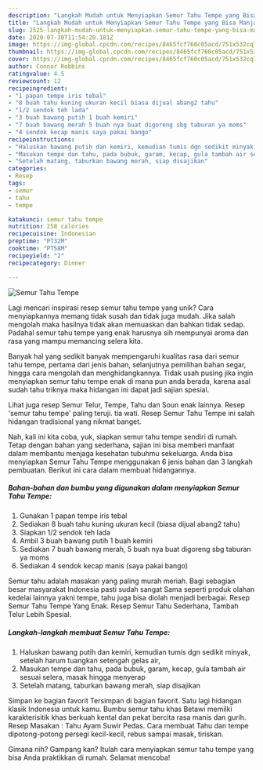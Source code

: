 ```yaml
---
description: "Langkah Mudah untuk Menyiapkan Semur Tahu Tempe yang Bisa Manjain Lidah"
title: "Langkah Mudah untuk Menyiapkan Semur Tahu Tempe yang Bisa Manjain Lidah"
slug: 2525-langkah-mudah-untuk-menyiapkan-semur-tahu-tempe-yang-bisa-manjain-lidah
date: 2020-07-30T11:54:20.181Z
image: https://img-global.cpcdn.com/recipes/8465fcf760c05acd/751x532cq70/semur-tahu-tempe-foto-resep-utama.jpg
thumbnail: https://img-global.cpcdn.com/recipes/8465fcf760c05acd/751x532cq70/semur-tahu-tempe-foto-resep-utama.jpg
cover: https://img-global.cpcdn.com/recipes/8465fcf760c05acd/751x532cq70/semur-tahu-tempe-foto-resep-utama.jpg
author: Connor Robbins
ratingvalue: 4.5
reviewcount: 12
recipeingredient:
- "1 papan tempe iris tebal"
- "8 buah tahu kuning ukuran kecil biasa dijual abang2 tahu"
- "1/2 sendok teh lada"
- "3 buah bawang putih 1 buah kemiri"
- "7 buah bawang merah 5 buah nya buat digoreng sbg taburan ya moms"
- "4 sendok kecap manis saya pakai bango"
recipeinstructions:
- "Haluskan bawang putih dan kemiri, kemudian tumis dgn sedikit minyak, setelah harum tuangkan setengah gelas air,"
- "Masukan tempe dan tahu, pada bubuk, garam, kecap, gula tambah air sesuai selera, masak hingga menyerap"
- "Setelah matang, taburkan bawang merah, siap disajikan"
categories:
- Resep
tags:
- semur
- tahu
- tempe

katakunci: semur tahu tempe 
nutrition: 258 calories
recipecuisine: Indonesian
preptime: "PT32M"
cooktime: "PT58M"
recipeyield: "2"
recipecategory: Dinner

---
```



![Semur Tahu Tempe](https://img-global.cpcdn.com/recipes/8465fcf760c05acd/751x532cq70/semur-tahu-tempe-foto-resep-utama.jpg)

Lagi mencari inspirasi resep semur tahu tempe yang unik? Cara menyiapkannya memang tidak susah dan tidak juga mudah. Jika salah mengolah maka hasilnya tidak akan memuaskan dan bahkan tidak sedap. Padahal semur tahu tempe yang enak harusnya sih mempunyai aroma dan rasa yang mampu memancing selera kita.

Banyak hal yang sedikit banyak mempengaruhi kualitas rasa dari semur tahu tempe, pertama dari jenis bahan, selanjutnya pemilihan bahan segar, hingga cara mengolah dan menghidangkannya. Tidak usah pusing jika ingin menyiapkan semur tahu tempe enak di mana pun anda berada, karena asal sudah tahu triknya maka hidangan ini dapat jadi sajian spesial.

Lihat juga resep Semur Telur, Tempe, Tahu dan Soun enak lainnya. Resep &#39;semur tahu tempe&#39; paling teruji. tia wati. Resep Semur Tahu Tempe ini salah hidangan tradisional yang nikmat banget.


Nah, kali ini kita coba, yuk, siapkan semur tahu tempe sendiri di rumah. Tetap dengan bahan yang sederhana, sajian ini bisa memberi manfaat dalam membantu menjaga kesehatan tubuhmu sekeluarga. Anda bisa menyiapkan Semur Tahu Tempe menggunakan 6 jenis bahan dan 3 langkah pembuatan. Berikut ini cara dalam membuat hidangannya.

<!--inarticleads1-->

##### Bahan-bahan dan bumbu yang digunakan dalam menyiapkan Semur Tahu Tempe:

1. Gunakan 1 papan tempe iris tebal
1. Sediakan 8 buah tahu kuning ukuran kecil (biasa dijual abang2 tahu)
1. Siapkan 1/2 sendok teh lada
1. Ambil 3 buah bawang putih 1 buah kemiri
1. Sediakan 7 buah bawang merah, 5 buah nya buat digoreng sbg taburan ya moms
1. Sediakan 4 sendok kecap manis (saya pakai bango)


Semur tahu adalah masakan yang paling murah meriah. Bagi sebagian besar masyarakat Indonesia pasti sudah sangat Sama seperti produk olahan kedelai lainnya yakni tempe, tahu juga bisa diolah menjadi berbagai. Resep Semur Tahu Tempe Yang Enak. Resep Semur Tahu Sederhana, Tambah Telur Lebih Spesial. 

<!--inarticleads2-->

##### Langkah-langkah membuat Semur Tahu Tempe:

1. Haluskan bawang putih dan kemiri, kemudian tumis dgn sedikit minyak, setelah harum tuangkan setengah gelas air,
1. Masukan tempe dan tahu, pada bubuk, garam, kecap, gula tambah air sesuai selera, masak hingga menyerap
1. Setelah matang, taburkan bawang merah, siap disajikan


Simpan ke bagian favorit Tersimpan di bagian favorit. Satu lagi hidangan klasik Indonesia untuk kamu. Bumbu semur tahu khas Betawi memilki karakterisitik khas berkuah kental dan pekat bercita rasa manis dan gurih. Resep Masakan : Tahu Ayam Suwir Pedas. Cara membuat Tahu dan tempe dipotong-potong persegi kecil-kecil, rebus sampai masak, tiriskan. 

Gimana nih? Gampang kan? Itulah cara menyiapkan semur tahu tempe yang bisa Anda praktikkan di rumah. Selamat mencoba!
